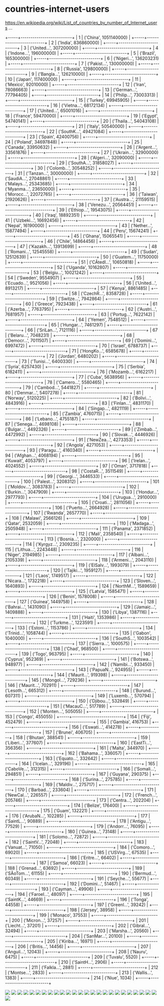 # countries-internet-users

https://en.wikipedia.org/wiki/List_of_countries_by_number_of_Internet_users
...

+-----+--------------------------+
|   1 | ('China', 1051140000)    |
+-----+--------------------------+
|   2 | ('India', 836860000)     |
+-----+--------------------------+
|   3 | ('United...', 307200000) |
+-----+--------------------------+
|   4 | ('Indone...', 196000000) |
+-----+--------------------------+
|   5 | ('Brazil', 165300000)    |
+-----+--------------------------+
|   6 | ('Nigeri...', 136203231) |
+-----+--------------------------+
|   7 | ('Pakist...', 130000000) |
+-----+--------------------------+
|   8 | ('Russia', 129800000)    |
+-----+--------------------------+
|   9 | ('Bangla...', 126210000) |
+-----+--------------------------+
|  10 | ('Japan', 117400000)     |
+-----+--------------------------+
|  11 | ('Mexico', 92010000)     |
+-----+--------------------------+
|  12 | ('Iran', 78086663)       |
+-----+--------------------------+
|  13 | ('German...', 77794405)  |
+-----+--------------------------+
|  14 | ('Philip...', 73003313)  |
+-----+--------------------------+
|  15 | ('Turkey', 69945905)     |
+-----+--------------------------+
|  16 | ('Vietna...', 68172134)  |
+-----+--------------------------+
|  17 | ('United...', 65001016)  |
+-----+--------------------------+
|  18 | ('France', 59470000)     |
+-----+--------------------------+
|  19 | ('Egypt', 54740141)      |
+-----+--------------------------+
|  20 | ('Thaila...', 54043108)  |
+-----+--------------------------+
|  21 | ('Italy', 50540000)      |
+-----+--------------------------+
|  22 | ('SouthK...', 49421084)  |
+-----+--------------------------+
|  23 | ('Spain', 42400756)      |
+-----+--------------------------+
|  24 | ('Poland', 34697848)     |
+-----+--------------------------+
|  25 | ('Canada', 33950632)     |
+-----+--------------------------+
|  26 | ('Argent...', 33561876)  |
+-----+--------------------------+
|  27 | ('Ukrain...', 32900000)  |
+-----+--------------------------+
|  28 | ('Algeri...', 32090000)  |
+-----+--------------------------+
|  29 | ('SouthA...', 31858027)  |
+-----+--------------------------+
|  30 | ('Colomb...', 30548252)  |
+-----+--------------------------+
|  31 | ('Tanzan...', 30000000)  |
+-----+--------------------------+
|  32 | ('SaudiA...', 27048861)  |
+-----+--------------------------+
|  33 | ('Malays...', 25343685)  |
+-----+--------------------------+
|  34 | ('Myanma...', 23650000)  |
+-----+--------------------------+
|  35 | ('Morocc...', 22072765)  |
+-----+--------------------------+
|  36 | ('Taiwan', 21920626)     |
+-----+--------------------------+
|  37 | ('Austra...', 21159515)  |
+-----+--------------------------+
|  38 | ('Venezu...', 20564451)  |
+-----+--------------------------+
|  39 | ('Ethiop...', 19543075)  |
+-----+--------------------------+
|  40 | ('Iraq', 18892351)       |
+-----+--------------------------+
|  41 | ('Uzbeki...', 16692456)  |
+-----+--------------------------+
|  42 | ('Nepal', 16190000)      |
+-----+--------------------------+
|  43 | ('Nether...', 15877494)  |
+-----+--------------------------+
|  44 | ('Peru', 15674241)       |
+-----+--------------------------+
|  45 | ('Ghana', 15065541)      |
+-----+--------------------------+
|  46 | ('Chile', 14864456)      |
+-----+--------------------------+
|  47 | ('Kazakh...', 13913699)  |
+-----+--------------------------+
|  48 | ('Romani...', 12545558)  |
+-----+--------------------------+
|  49 | ('Sudan', 12512639)      |
+-----+--------------------------+
|  50 | ('Guatem...', 11750000)  |
+-----+--------------------------+
|  51 | ('CÃtedI...', 10650818)  |
+-----+--------------------------+
|  52 | ('Uganda', 10162807)     |
+-----+--------------------------+
|  53 | ('Belgiu...', 10021242)  |
+-----+--------------------------+
|  54 | ('Sweden', 9554907)      |
+-----+--------------------------+
|  55 | ('Ecuado...', 9521056)   |
+-----+--------------------------+
|  56 | ('United...', 8913217)   |
+-----+--------------------------+
|  57 | ('Kenya', 8861485)       |
+-----+--------------------------+
|  58 | ('CzechR...', 8358728)   |
+-----+--------------------------+
|  59 | ('Switze...', 7942864)   |
+-----+--------------------------+
|  60 | ('Greece', 7923438)      |
+-----+--------------------------+
|  61 | ('Azerba...', 7763795)   |
+-----+--------------------------+
|  62 | ('Austri...', 7681957)   |
+-----+--------------------------+
|  63 | ('Portug...', 7622142)   |
+-----+--------------------------+
|  64 | ('Yemen', 7548512)       |
+-----+--------------------------+
|  65 | ('Hungar...', 7461297)   |
+-----+--------------------------+
|  66 | ('SriLan...', 7121116)   |
+-----+--------------------------+
|  67 | ('Belaru...', 7048231)   |
+-----+--------------------------+
|  68 | ('Democr...', 7011507)   |
+-----+--------------------------+
|  69 | ('Domini...', 6997472)   |
+-----+--------------------------+
|  70 | ('Israel', 6788737)      |
+-----+--------------------------+
|  71 | ('HongKo...', 6585678)   |
+-----+--------------------------+
|  72 | ('Jordan', 6480202)      |
+-----+--------------------------+
|  73 | ('Tunisi...', 6400330)   |
+-----+--------------------------+
|  74 | ('Syria', 6257430)       |
+-----+--------------------------+
|  75 | ('Serbia', 6182411)      |
+-----+--------------------------+
|  76 | ('Mozamb...', 6162217)   |
+-----+--------------------------+
|  77 | ('Cuba', 5638956)        |
+-----+--------------------------+
|  78 | ('Camero...', 5580465)   |
+-----+--------------------------+
|  79 | ('Cambod...', 5441827)   |
+-----+--------------------------+
|  80 | ('Denmar...', 5407278)   |
+-----+--------------------------+
|  81 | ('Norway', 5120225)      |
+-----+--------------------------+
|  82 | ('Bolivi...', 4843916)   |
+-----+--------------------------+
|  83 | ('Finlan...', 4831170)   |
+-----+--------------------------+
|  84 | ('Singap...', 4821119)   |
+-----+--------------------------+
|  85 | ('Zambia', 4760715)      |
+-----+--------------------------+
|  86 | ('Lebano...', 4755187)   |
+-----+--------------------------+
|  87 | ('Senega...', 4698108)   |
+-----+--------------------------+
|  88 | ('Bulgar...', 4492326)   |
+-----+--------------------------+
|  89 | ('Zimbab...', 4472992)   |
+-----+--------------------------+
|  90 | ('Slovak...', 4446926)   |
+-----+--------------------------+
|  91 | ('NewZea...', 4273353)   |
+-----+--------------------------+
|  92 | ('Angola', 4271053)      |
+-----+--------------------------+
|  93 | ('Paragu...', 4160340)   |
+-----+--------------------------+
|  94 | ('Afghan...', 4068194)   |
+-----+--------------------------+
|  95 | ('Kuwait', 4053797)      |
+-----+--------------------------+
|  96 | ('Irelan...', 4024552)   |
+-----+--------------------------+
|  97 | ('Oman', 3717818)        |
+-----+--------------------------+
|  98 | ('CostaR...', 3511549)   |
+-----+--------------------------+
|  99 | ('Georgi...', 3446533)   |
+-----+--------------------------+
| 100 | ('Palest...', 3208312)   |
+-----+--------------------------+
| 101 | ('Moldov...', 3083783)   |
+-----+--------------------------+
| 102 | ('Burkin...', 3047909)   |
+-----+--------------------------+
| 103 | ('Hondur...', 2977793)   |
+-----+--------------------------+
| 104 | ('Urugua...', 2910000)   |
+-----+--------------------------+
| 105 | ('Croati...', 2811056)   |
+-----+--------------------------+
| 106 | ('Puerto...', 2664928)   |
+-----+--------------------------+
| 107 | ('Rwanda', 2657770)      |
+-----+--------------------------+
| 108 | ('Malawi', 2566126)      |
+-----+--------------------------+
| 109 | ('Qatar', 2532059)       |
+-----+--------------------------+
| 110 | ('Madaga...', 2505948)   |
+-----+--------------------------+
| 111 | ('Panama', 2371852)      |
+-----+--------------------------+
| 112 | ('Mali', 2358540)        |
+-----+--------------------------+
| 113 | ('Bosnia...', 2320000)   |
+-----+--------------------------+
| 114 | ('Kyrgyz...', 2309235)   |
+-----+--------------------------+
| 115 | ('Lithua...', 2243448)   |
+-----+--------------------------+
| 116 | ('Niger', 2194985)       |
+-----+--------------------------+
| 117 | ('Albani...', 2105339)   |
+-----+--------------------------+
| 118 | ('Armeni...', 2043110)   |
+-----+--------------------------+
| 119 | ('ElSalv...', 1993079)   |
+-----+--------------------------+
| 120 | ('Tajiki...', 1959127)   |
+-----+--------------------------+
| 121 | ('Laos', 1749517)        |
+-----+--------------------------+
| 122 | ('Nicara...', 1732218)   |
+-----+--------------------------+
| 123 | ('Sloven...', 1640893)   |
+-----+--------------------------+
| 124 | ('NorthM...', 1589659)   |
+-----+--------------------------+
| 125 | ('Latvia', 1585471)      |
+-----+--------------------------+
| 126 | ('Benin', 1578008)       |
+-----+--------------------------+
| 127 | ('Guinea', 1449758)      |
+-----+--------------------------+
| 128 | ('Bahrai...', 1431090)   |
+-----+--------------------------+
| 129 | ('Jamaic...', 1409888)   |
+-----+--------------------------+
| 130 | ('Libya', 1387116)       |
+-----+--------------------------+
| 131 | ('Haiti', 1353986)       |
+-----+--------------------------+
| 132 | ('Turkme...', 1223591)   |
+-----+--------------------------+
| 133 | ('Estoni...', 1153786)   |
+-----+--------------------------+
| 134 | ('Trinid...', 1058744)   |
+-----+--------------------------+
| 135 | ('Gabon', 1040000)       |
+-----+--------------------------+
| 136 | ('SouthS...', 1003542)   |
+-----+--------------------------+
| 137 | ('Sierra...', 1000575)   |
+-----+--------------------------+
| 138 | ('Chad', 968500)         |
+-----+--------------------------+
| 139 | ('Togo', 963795)         |
+-----+--------------------------+
| 140 | ('Cyprus', 952369)       |
+-----+--------------------------+
| 141 | ('Botswa...', 948977)    |
+-----+--------------------------+
| 142 | ('Namibi...', 933450)    |
+-----+--------------------------+
| 143 | ('PapuaN...', 924955)    |
+-----+--------------------------+
| 144 | ('Maurit...', 919398)    |
+-----+--------------------------+
| 145 | ('Mongol...', 729236)    |
+-----+--------------------------+
| 146 | ('Maurit...', 702911)    |
+-----+--------------------------+
| 147 | ('Lesoth...', 665312)    |
+-----+--------------------------+
| 148 | ('Burund...', 607311)    |
+-----+--------------------------+
| 149 | ('Luxemb...', 570794)    |
+-----+--------------------------+
| 150 | ('Djibou...', 532849)    |
+-----+--------------------------+
| 151 | ('MacauC...', 517789)    |
+-----+--------------------------+
| 152 | ('Monten...', 505055)    |
+-----+--------------------------+
| 153 | ('Congo', 455055)        |
+-----+--------------------------+
| 154 | ('Fiji', 452479)         |
+-----+--------------------------+
| 155 | ('Gambia', 416753)       |
+-----+--------------------------+
| 156 | ('Eswati...', 414278)    |
+-----+--------------------------+
| 157 | ('Brunei', 406705)       |
+-----+--------------------------+
| 158 | ('Bhutan', 388541)       |
+-----+--------------------------+
| 159 | ('Liberi...', 377607)    |
+-----+--------------------------+
| 160 | ('EastTi...', 356356)    |
+-----+--------------------------+
| 161 | ('Malta', 344970)        |
+-----+--------------------------+
| 162 | ('Bahama...', 336057)    |
+-----+--------------------------+
| 163 | ('Equato...', 332642)    |
+-----+--------------------------+
| 164 | ('Icelan...', 329196)    |
+-----+--------------------------+
| 165 | ('CaboVe...', 312315)    |
+-----+--------------------------+
| 166 | ('Somali...', 294851)    |
+-----+--------------------------+
| 167 | ('Guyana', 290375)       |
+-----+--------------------------+
| 168 | ('Surina...', 275785)    |
+-----+--------------------------+
| 169 | ('Maldiv...', 275717)    |
+-----+--------------------------+
| 170 | ('Barbad...', 233604)    |
+-----+--------------------------+
| 171 | ('NewCal...', 226557)    |
+-----+--------------------------+
| 172 | ('French...', 205746)    |
+-----+--------------------------+
| 173 | ('Centra...', 202204)    |
+-----+--------------------------+
| 174 | ('Belize', 176400)       |
+-----+--------------------------+
| 175 | ('Guam', 132221)         |
+-----+--------------------------+
| 176 | ('ArubaN...', 102285)    |
+-----+--------------------------+
| 177 | ('SaintL...', 90889)     |
+-----+--------------------------+
| 178 | ('Antigu...', 77529)     |
+-----+--------------------------+
| 179 | ('Andorr...', 76095)     |
+-----+--------------------------+
| 180 | ('Guinea...', 73148)     |
+-----+--------------------------+
| 181 | ('Solomo...', 72872)     |
+-----+--------------------------+
| 182 | ('SaintV...', 72048)     |
+-----+--------------------------+
| 183 | ('Vanuat...', 71050)     |
+-----+--------------------------+
| 184 | ('Comoro...', 69020)     |
+-----+--------------------------+
| 185 | ('USVirg...', 67535)     |
+-----+--------------------------+
| 186 | ('Eritre...', 66402)     |
+-----+--------------------------+
| 187 | ('Samoa', 66023)         |
+-----+--------------------------+
| 188 | ('Grenad...', 63692)     |
+-----+--------------------------+
| 189 | ('SÃoTom...', 61155)     |
+-----+--------------------------+
| 190 | ('Bermud...', 60349)     |
+-----+--------------------------+
| 191 | ('Seyche...', 55677)     |
+-----+--------------------------+
| 192 | ('Domini...', 51467)     |
+-----+--------------------------+
| 193 | ('Cayman...', 49906)     |
+-----+--------------------------+
| 194 | ('FaroeI...', 48097)     |
+-----+--------------------------+
| 195 | ('SaintK...', 44669)     |
+-----+--------------------------+
| 196 | ('Tonga', 44558)         |
+-----+--------------------------+
| 197 | ('Greenl...', 39242)     |
+-----+--------------------------+
| 198 | ('Jersey', 38958)        |
+-----+--------------------------+
| 199 | ('Monaco', 37553)        |
+-----+--------------------------+
| 200 | ('Micron...', 37257)     |
+-----+--------------------------+
| 201 | ('Liecht...', 37201)     |
+-----+--------------------------+
| 202 | ('Gibral...', 32494)     |
+-----+--------------------------+
| 203 | ('Marsha...', 20560)     |
+-----+--------------------------+
| 204 | ('SanMar...', 20100)     |
+-----+--------------------------+
| 205 | ('Kiriba...', 16971)     |
+-----+--------------------------+
| 206 | ('Britis...', 14456)     |
+-----+--------------------------+
| 207 | ('Anguil...', 12043)     |
+-----+--------------------------+
| 208 | ('Nauru', 6475)          |
+-----+--------------------------+
| 209 | ('Tuvalu', 5520)         |
+-----+--------------------------+
| 210 | ('SaintH...', 2906)      |
+-----+--------------------------+
| 211 | ('Falkla...', 2881)      |
+-----+--------------------------+
| 212 | ('Montse...', 2833)      |
+-----+--------------------------+
| 213 | ('Wallis...', 1383)      |
+-----+--------------------------+
| 214 | ('Niue', 1034)           |
+-----+--------------------------+


<img src='/datas/0.jpg'>
<img src='/datas/1.jpg'>
<img src='/datas/2.jpg'>
<img src='/datas/3.jpg'>
<img src='/datas/4.jpg'>
<img src='/datas/5.jpg'>
<img src='/datas/6.jpg'>
<img src='/datas/7.jpg'>
<img src='/datas/8.jpg'>
<img src='/datas/9.jpg'>
<img src='/datas/10.jpg'>
<img src='/datas/11.jpg'>
<img src='/datas/12.jpg'>
<img src='/datas/13.jpg'>
<img src='/datas/14.jpg'>
<img src='/datas/15.jpg'>
<img src='/datas/16.jpg'>
<img src='/datas/17.jpg'>
<img src='/datas/18.jpg'>
<img src='/datas/19.jpg'>
<img src='/datas/20.jpg'>
<img src='/datas/21.jpg'>
<img src='/datas/22.jpg'>
<img src='/datas/23.jpg'>
<img src='/datas/24.jpg'>
<img src='/datas/25.jpg'>
